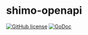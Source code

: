 # shimo-openapi
[![GitHub license](https://img.shields.io/github/license/wuhan-support/shimo-openapi)](https://github.com/wuhan-support/shimo-openapi)
[![GoDoc](https://godoc.org/github.com/wuhan-support/shimo-openapi?status.svg)](https://godoc.org/github.com/wuhan-support/shimo-openapi)